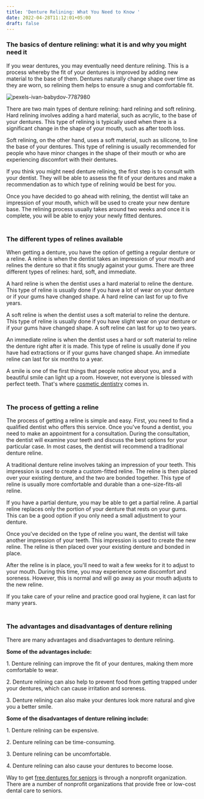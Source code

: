 ```yaml
---
title: 'Denture Relining: What You Need to Know '
date: 2022-04-28T11:12:01+05:00
draft: false
---
```


<h3><strong>The basics of denture relining: what it is and why you might need it</strong></h3>
<p>If you wear dentures, you may eventually need denture relining. This is a process whereby the fit of your dentures is improved by adding new material to the base of them. Dentures naturally change shape over time as they are worn, so relining them helps to ensure a snug and comfortable fit.</p>
<img src="https://i.ibb.co/RhqYNTQ/pexels-ivan-babydov-7787980.jpg" alt="pexels-ivan-babydov-7787980" border="0">
<p>There are two main types of denture relining: hard relining and soft relining. Hard relining involves adding a hard material, such as acrylic, to the base of your dentures. This type of relining is typically used when there is a significant change in the shape of your mouth, such as after tooth loss.</p>
<p>Soft relining, on the other hand, uses a soft material, such as silicone, to line the base of your dentures. This type of relining is usually recommended for people who have minor changes in the shape of their mouth or who are experiencing discomfort with their dentures.</p>
<p>If you think you might need denture relining, the first step is to consult with your dentist. They will be able to assess the fit of your dentures and make a recommendation as to which type of relining would be best for you.</p>
<p>Once you have decided to go ahead with relining, the dentist will take an impression of your mouth, which will be used to create your new denture base. The relining process usually takes around two weeks and once it is complete, you will be able to enjoy your newly fitted dentures.</p>
<h3><br /><strong>The different types of relines available</strong></h3>
<p>When getting a denture, you have the option of getting a regular denture or a reline. A reline is when the dentist takes an impression of your mouth and relines the denture so that it fits snugly against your gums. There are three different types of relines: hard, soft, and immediate.</p>
<p>A hard reline is when the dentist uses a hard material to reline the denture. This type of reline is usually done if you have a lot of wear on your denture or if your gums have changed shape. A hard reline can last for up to five years.</p>
<p>A soft reline is when the dentist uses a soft material to reline the denture. This type of reline is usually done if you have slight wear on your denture or if your gums have changed shape. A soft reline can last for up to two years.</p>
<p>An immediate reline is when the dentist uses a hard or soft material to reline the denture right after it is made. This type of reline is usually done if you have had extractions or if your gums have changed shape. An immediate reline can last for six months to a year.</p>
<p>A smile is one of the first things that people notice about you, and a beautiful smile can light up a room. However, not everyone is blessed with perfect teeth. That's where <a href="https://dentures.vercel.app/posts/dazzling-new-smile/">cosmetic dentistry</a> comes in.
</p>
<h3><br />The process of getting a reline</h3>
<p>The process of getting a reline is simple and easy. First, you need to find a qualified dentist who offers this service. Once you've found a dentist, you need to make an appointment for a consultation. During the consultation, the dentist will examine your teeth and discuss the best options for your particular case. In most cases, the dentist will recommend a traditional denture reline.</p>
<p>A traditional denture reline involves taking an impression of your teeth. This impression is used to create a custom-fitted reline. The reline is then placed over your existing denture, and the two are bonded together. This type of reline is usually more comfortable and durable than a one-size-fits-all reline.</p>
<p>If you have a partial denture, you may be able to get a partial reline. A partial reline replaces only the portion of your denture that rests on your gums. This can be a good option if you only need a small adjustment to your denture.</p>
<p>Once you've decided on the type of reline you want, the dentist will take another impression of your teeth. This impression is used to create the new reline. The reline is then placed over your existing denture and bonded in place.</p>
<p>After the reline is in place, you'll need to wait a few weeks for it to adjust to your mouth. During this time, you may experience some discomfort and soreness. However, this is normal and will go away as your mouth adjusts to the new reline.</p>
<p>If you take care of your reline and practice good oral hygiene, it can last for many years.</p>
<h3><br />The advantages and disadvantages of denture relining</h3>
<p>There are many advantages and disadvantages to denture relining.</p>
<p><strong>Some of the advantages include:</strong></p>
<p>1. Denture relining can improve the fit of your dentures, making them more comfortable to wear.</p>
<p>2. Denture relining can also help to prevent food from getting trapped under your dentures, which can cause irritation and soreness.</p>
<p>3. Denture relining can also make your dentures look more natural and give you a better smile.</p>
<p><strong>Some of the disadvantages of denture relining include:</strong></p>
<p>1. Denture relining can be expensive.</p>
<p>2. Denture relining can be time-consuming.</p>
<p>3. Denture relining can be uncomfortable.</p>
<p>4. Denture relining can also cause your dentures to become loose.</p>

 Way to get <a href="https://dentures.vercel.app/posts/free-dentures-for-seniors/"> free dentures for seniors</a> is through a nonprofit organization. There are a number of nonprofit organizations that provide free or low-cost dental care to seniors.